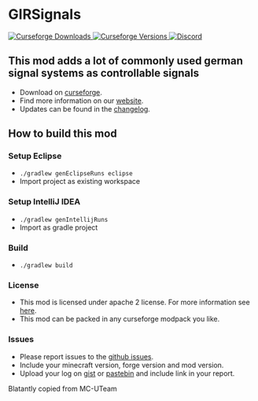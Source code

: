 # GIRSignals

[
![Curseforge Downloads](https://cf.way2muchnoise.eu/gir-signal-mod.svg)
![Curseforge Versions](http://cf.way2muchnoise.eu/versions/gir-signal-mod.svg)
](https://www.curseforge.com/minecraft/mc-mods/useful-backpacks)
[
![Discord](https://img.shields.io/discord/690967067855421470)
](https://discord.gg/UdxeFgG)

## This mod adds a lot of commonly used german signal systems as controllable signals

- Download on [curseforge](https://www.curseforge.com/minecraft/mc-mods/gir-signal-mod).  
- Find more information on our [website](https://u-team.info/mods/usefulbackpacks).
- Updates can be found in the [changelog](changelog.txt).

## How to build this mod

### Setup Eclipse

- ``./gradlew genEclipseRuns eclipse``
- Import project as existing workspace

### Setup IntelliJ IDEA

- ``./gradlew genIntellijRuns``
- Import as gradle project

### Build

- ``./gradlew build``

### License

- This mod is licensed under apache 2 license. For more information see [here](LICENSE).  
- This mod can be packed in any curseforge modpack you like.

### Issues

- Please report issues to the [github issues](../../issues).
- Include your minecraft version, forge version and mod version.
- Upload your log on [gist](https://gist.github.com) or [pastebin](https://pastebin.com) and include link in your report.

Blatantly copied from MC-UTeam
